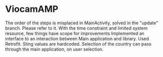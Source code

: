 # ViocamAMP
The order of the steps is misplaced in MainActivity, solved in the "update" branch. Please refer to it.
With the time constraint and limited system resource, few things have scope for improvements
Implemented an interface to an interaction between Main application and library.
Used Retrofit.
Sting values are hardcoded.
Selection of the country can pass through the main application, on user selection.

